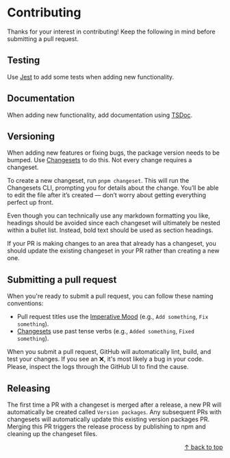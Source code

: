 # Contributing

Thanks for your interest in contributing! Keep the following in mind before submitting a pull request.

## Testing

Use [Jest](https://github.com/facebook/jest) to add some tests when adding new functionality.

## Documentation

When adding new functionality, add documentation using [TSDoc](https://github.com/microsoft/tsdoc).

## Versioning

When adding new features or fixing bugs, the package version needs to be bumped. Use [Changesets](https://github.com/changesets/changesets) to do this. Not every change requires a changeset.

To create a new changeset, run `pnpm changeset`. This will run the Changesets CLI, prompting you for details about the change. You’ll be able to edit the file after it’s created — don’t worry about getting everything perfect up front.

Even though you can technically use any markdown formatting you like, headings should be avoided since each changeset will ultimately be nested within a bullet list. Instead, bold text should be used as section headings.

If your PR is making changes to an area that already has a changeset, you should update the existing changeset in your PR rather than creating a new one.

## Submitting a pull request

When you're ready to submit a pull request, you can follow these naming conventions:

- Pull request titles use the [Imperative Mood](https://en.wikipedia.org/wiki/Imperative_mood) (e.g., `Add something`, `Fix something`).
- [Changesets](#versioning) use past tense verbs (e.g., `Added something`, `Fixed something`).

When you submit a pull request, GitHub will automatically lint, build, and test your changes. If you see an ❌, it's most likely a bug in your code. Please, inspect the logs through the GitHub UI to find the cause.

## Releasing

The first time a PR with a changeset is merged after a release, a new PR will automatically be created called `Version packages`. Any subsequent PRs with changesets will automatically update this existing version packages PR. Merging this PR triggers the release process by publishing to npm and cleaning up the changeset files.

<div align="right">
  <a href="#contributing">&uarr; back to top</a></b>
</div>
